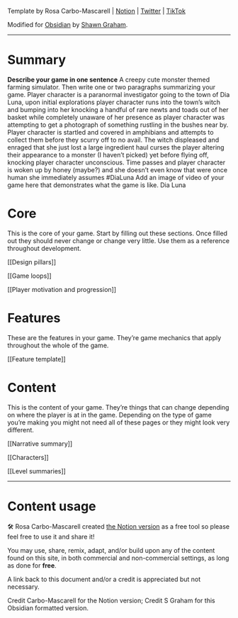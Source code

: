 Template by Rosa Carbo-Mascarell | [Notion](https://glamorous-save-06a.notion.site/Game-design-template-0132383574dd4c2dbff5d14e3a90761c) | [Twitter](https://twitter.com/moreelen) | [TikTok](https://www.tiktok.com/@moreelen)

Modified for [Obsidian](https://obsidian.md) by [Shawn Graham](https://shawngraham.github.io).

---

# Summary

**Describe your game in one sentence**
A creepy cute monster themed farming simulator.
Then write one or two paragraphs summarizing your game.
Player character is a paranormal investigator going to the town of Dia Luna, upon initial explorations player character runs into the town’s witch and bumping into her knocking a handful of rare newts and toads out of her basket while completely unaware of her presence as player character was attempting to get a photograph of something rustling in the bushes near by. Player character is startled and covered in amphibians and attempts to collect them before they scurry off to no avail. The witch displeased and enraged that she just lost a large ingredient haul curses the player altering their appearance to a monster (I haven’t picked) yet before flying off, knocking player character unconscious. Time passes and player character is woken up by honey (maybe?) and she doesn’t even know that  were once human she immediately assumes #DiaLuna 
Add an image of video of your game here that demonstrates what the game is like.
Dia Luna
# Core

This is the core of your game. Start by filling out these sections. Once filled out they should never change or change very little. Use them as a reference throughout development.

[[Design pillars]]

[[Game loops]]

[[Player motivation and progression]]

# Features

These are the features in your game. They’re game mechanics that apply throughout the whole of the game.

[[Feature template]]

# Content

This is the content of your game. They’re things that can change depending on where the player is at in the game. Depending on the type of game you’re making you might not need all of these pages or they might look very different.

[[Narrative summary]]

[[Characters]]

[[Level summaries]]

---

# Content usage


🛠️ Rosa Carbo-Mascarell created [the Notion version](https://glamorous-save-06a.notion.site/Game-design-template-0132383574dd4c2dbff5d14e3a90761c) as a free tool so please feel free to use it and share it!

You may use, share, remix, adapt, and/or build upon any of the content found on this site, in both commercial and non-commercial settings, as long as done for **free**.

A link back to this document and/or a credit is appreciated but not necessary.

Credit Carbo-Mascarell for the Notion version; Credit S Graham for this Obsidian formatted version.



